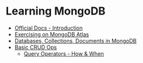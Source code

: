 # Learning MongoDB

- [Official Docs - Introduction](https://www.mongodb.com/docs/manual/introduction/)
- [Exercising on MongoDB Atlas](https://www.mongodb.com/docs/manual/tutorial/getting-started/)
- [Databases, Collections, Documents in MongoDB]( https://www.mongodb.com/docs/manual/core/databases-and-collections/)
- [Basic CRUD Ops](https://www.mongodb.com/docs/manual/crud/)
  - [Query Operators - How & When](https://www.mongodb.com/docs/manual/reference/operator/query/
)
